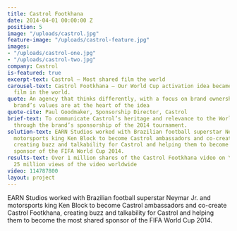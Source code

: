 ```yaml
---
title: Castrol Footkhana
date: 2014-04-01 00:00:00 Z
position: 5
image: "/uploads/castrol.jpg"
feature-image: "/uploads/castrol-feature.jpg"
images:
- "/uploads/castrol-one.jpg"
- "/uploads/castrol-two.jpg"
company: Castrol
is-featured: true
excerpt-text: Castrol – Most shared film the world
carousel-text: Castrol Footkhana – Our World Cup activation idea became the most shared
  film in the world.
quote: An agency that thinks differently, with a focus on brand ownership where the
  brand’s values are at the heart of the idea
quote-cite: Paul Goodmaker, Sponsorship Director, Castrol
brief-text: To communicate Castrol’s heritage and relevance to the World Cup audience
  through the brand’s sponsorship of the 2014 tournament.
solution-text: EARN Studios worked with Brazilian football superstar Neymar Jr. and
  motorsports king Ken Block to become Castrol ambassadors and co-create Castrol Footkhana,
  creating buzz and talkability for Castrol and helping them to become the most shared
  sponsor of the FIFA World Cup 2014.
results-text: Over 1 million shares of the Castrol Footkhana video on YouTube. Over
  25 million views of the video worldwide
video: 114787800
layout: project
---
```


EARN Studios worked with Brazilian football superstar Neymar Jr. and motorsports king Ken Block to become Castrol ambassadors and co-create Castrol Footkhana, creating buzz and talkability for Castrol and helping them to become the most shared sponsor of the FIFA World Cup 2014.